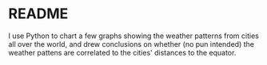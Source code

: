 # README

I use Python to chart a few graphs showing the weather patterns from cities all over the world, and drew conclusions on whether (no pun intended) the weather pattens are correlated to the cities' distances to the equator.
